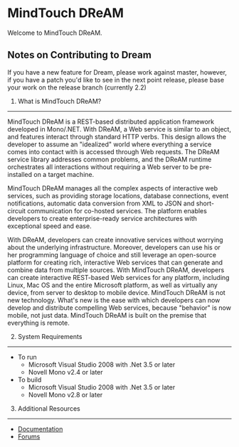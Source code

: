 MindTouch DReAM
===============

Welcome to MindTouch DReAM.

Notes on Contributing to Dream
---------------------------
If you have a new feature for Dream, please work against master, however, if you have a patch you'd like to see in the next point release, please base your work on the release branch (currently 2.2)

1. What is MindTouch DReAM?
---------------------------
MindTouch DReAM is a REST-based distributed application framework
developed in Mono/.NET. With DReAM, a Web service is similar to an
object, and features interact through standard HTTP verbs. This design
allows the developer to assume an "idealized" world where everything a
service comes into contact with is accessed through Web requests. The
DReAM service library addresses common problems, and the DReAM runtime
orchestrates all interactions without requiring a Web server to be
pre-installed on a target machine.

MindTouch DReAM manages all the complex aspects of interactive web
services, such as providing storage locations, database connections,
event notifications, automatic data conversion from XML to JSON and
short-circuit communication for co-hosted services. The platform enables
developers to create enterprise-ready service architectures with
exceptional speed and ease.

With DReAM, developers can create innovative services without worrying
about the underlying infrastructure. Moreover, developers can use his or
her programming language of choice and still leverage an open-source
platform for creating rich, interactive Web services that can generate
and combine data from multiple sources. With MindTouch DReAM, developers
can create interactive REST-based Web services for any platform,
including Linux, Mac OS and the entire Microsoft platform, as well as
virtually any device, from server to desktop to mobile device. MindTouch
DReAM is not new technology. What's new is the ease with which
developers can now develop and distribute compelling Web services,
because "behavior" is now mobile, not just data. MindTouch DReAM is
built on the premise that everything is remote.


2. System Requirements
----------------------
* To run
	* Microsoft Visual Studio 2008 with .Net 3.5 or later
	* Novell Mono v2.4 or later
* To build
	* Microsoft Visual Studio 2008 with .Net 3.5 or later
	* Novell Mono v2.8 or later


3. Additional Resources
-----------------------
* [Documentation](http://developer.mindtouch.com/DReAM)
* [Forums](http://forums.developer.mindtouch.com/forumdisplay.php?f=13)

